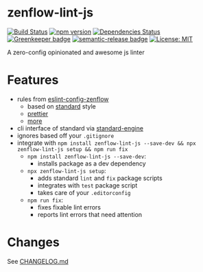 # zenflow-lint-js

[![Build Status](https://travis-ci.org/zenflow/zenflow-lint-js.svg?branch=master)](https://travis-ci.org/zenflow/zenflow-lint-js)
[![npm version](https://badge.fury.io/js/zenflow-lint-js.svg)](https://www.npmjs.com/packages/zenflow-lint-js)
[![Dependencies Status](https://david-dm.org/zenflow/zenflow-lint-js.svg)](https://david-dm.org/zenflow/zenflow-lint-js)
[![Greenkeeper badge](https://badges.greenkeeper.io/zenflow/zenflow-lint-js.svg)](https://greenkeeper.io/)
[![semantic-release badge](https://img.shields.io/badge/%20%20%F0%9F%93%A6%F0%9F%9A%80-semantic--release-e10079.svg)](https://github.com/zenflow/zenflow-lint-js/blob/master/CHANGELOG.md)
[![License: MIT](https://img.shields.io/badge/License-MIT-yellow.svg)](https://opensource.org/licenses/MIT)

A zero-config opinionated and awesome js linter

# Features

- rules from [eslint-config-zenflow](https://github.com/zenflow/eslint-config-zenflow#readme)
  - based on [standard](https://github.com/standard/standard) style
  - [prettier](https://github.com/prettier/prettier)
  - [more](https://github.com/zenflow/eslint-config-zenflow#rules)
- cli interface of standard via [standard-engine](https://github.com/standard/standard-engine)
- ignores based off your `.gitignore`
- integrate with `npm install zenflow-lint-js --save-dev && npx zenflow-lint-js setup && npm run fix`
  - `npm install zenflow-lint-js --save-dev`:
    - installs package as a dev dependency
  - `npx zenflow-lint-js setup`:
    - adds standard `lint` and `fix` package scripts
    - integrates with `test` package script
    - takes care of your `.editorconfig`
  - `npm run fix`:
    - fixes fixable lint errors
    - reports lint errors that need attention

# Changes

See [CHANGELOG.md](./CHANGELOG.md)
